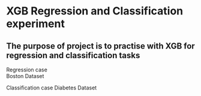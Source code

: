 # XGB Regression and Classification experiment

## The purpose of project is to practise with XGB for regression and classification tasks
 
Regression case <br>
Boston Dataset

Classification case
Diabetes Dataset
